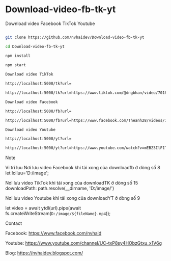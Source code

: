 # Download-video-fb-tk-yt
Download video Facebook TikTok Youtube


```sh

git clone https://github.com/nvhaidev/Download-video-fb-tk-yt

cd Download-video-fb-tk-yt

npm install

npm start
 
Download video TikTok

http://localhost:5000/tk?url=

http://localhost:5000/tk?url=https://www.tiktok.com/@dngbhan/video/7018898864203762945

Download video Facebook

http://localhost:5000/fb?url=

http://localhost:5000/fb?url=https://www.facebook.com/Theanh28/videos/193096602659821

Download video Youtube

http://localhost:5000/yt?url=

http://localhost:5000/yt?url=https://www.youtube.com/watch?v=mEBZ3IlF1TU

```

Note 

Vi tri luu
Nơi lưu video Facebook khi tải xong của downloadfb ở dòng số 8  let loiluu='D:/image';

Nơi lưu video TikTok khi tải xong của downloadTK ở dòng số 15   downloadPath: path.resolve(__dirname, 'D:/image/')

Nơi lưu video Youtube khi tải xong của downloadYT ở dòng số 9    

let video = await ytdl(url).pipe(await fs.createWriteStream(`D:/image/${fileName}.mp4`));

Contact

Facebook: https://www.facebook.com/nvhaid

Youtube: https://www.youtube.com/channel/UC-txP8sy4HObzGtxu_x1V6g

Blog: https://nvhaidev.blogspot.com/
